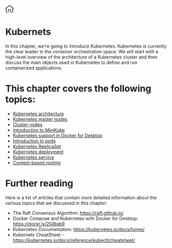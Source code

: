 [![Home](../../img/home.png)](../README.md) 
# Kubernets

In this chapter, we're going to introduce Kubernetes. Kubernetes is currently the clear leader in the container orchestration space. We will start with a high-level overview of the architecture of a Kubernetes cluster and then discuss the main objects used in Kubernetes to define and run containerized applications.

# This chapter covers the following topics:

- [Kubernetes architecture](Kubernetes-architecture.md)
- [Kubernetes master nodes](Kubernetes-master-nodes.md)
- [Cluster nodes](Cluster-nodes.md)
- [Introduction to MiniKube](Introduction-to-Minikube.md)
- [Kubernetes support in Docker for Desktop](Kubernetes-support-in-Docker-for-Desktop.md)
- [Introduction to pods](Introduction-to-pods.md)
- [Kubernetes ReplicaSet](Kubernetes-ReplicaSet.md)
- [Kubernetes deployment](Kubernetes-deployment.md)
- [Kubernetes service](Kubernetes-service.md)
- [Context-based routing](Context-based-routing.md)

# Further reading
Here is a list of articles that contain more detailed information about the various topics that we discussed in this chapter:

- The Raft Consensus Algorithm: https://raft.github.io/
- Docker Compose and Kubernetes with Docker for Desktop: https://dockr.ly/2G8Iqb9
- Kubernetes Documentation: https://kubernetes.io/docs/home/
- Kubernets CheatSheet - https://kubernetes.io/docs/reference/kubectl/cheatsheet/